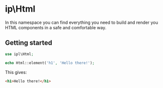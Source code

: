 ip\Html
=======

In this namespace you can find everything you need to build and render you HTML
components in a safe and comfortable way.

Getting started
---------------

```php
use ipl\Html;

echo Html::element('h1', 'Hello there!');
```
This gives:

```html
<h1>Hello there!</h1>
```

